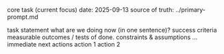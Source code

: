 core task (current focus)
date: 2025-09-13
source of truth: ../primary-prompt.md

task statement
what are we doing now (in one sentence)?
success criteria
measurable outcomes / tests of done.
constraints & assumptions
…
immediate next actions
action 1
action 2
